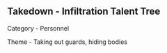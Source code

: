 ## Takedown - Infiltration Talent Tree

Category - Personnel

Theme - Taking out guards, hiding bodies